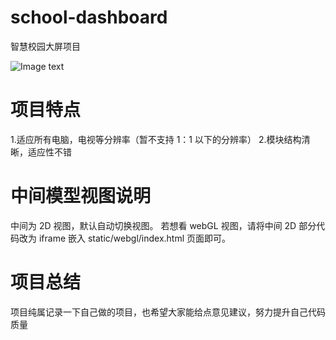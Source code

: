 # school-dashboard

智慧校园大屏项目

![Image text](https://github.com/zc568917346/school-dashboard/blob/master/sketch/screen.jpg)

# 项目特点

1.适应所有电脑，电视等分辨率（暂不支持 1：1 以下的分辨率） 
2.模块结构清晰，适应性不错

# 中间模型视图说明
中间为 2D 视图，默认自动切换视图。
若想看 webGL 视图，请将中间 2D 部分代码改为 iframe 嵌入 static/webgl/index.html 页面即可。

# 项目总结

项目纯属记录一下自己做的项目，也希望大家能给点意见建议，努力提升自己代码质量
